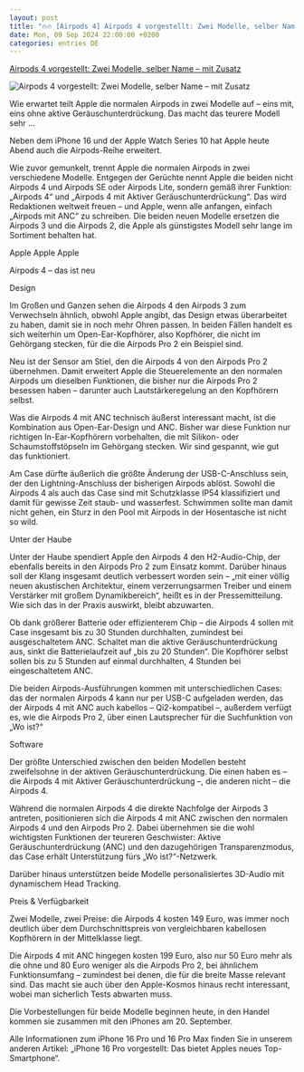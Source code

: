 ```yaml
---
layout: post
title: "🔥🔥 [Airpods 4] Airpods 4 vorgestellt: Zwei Modelle, selber Name – mit Zusatz"
date: Mon, 09 Sep 2024 22:00:00 +0200
categories: entries DE
---
```

[Airpods 4 vorgestellt: Zwei Modelle, selber Name – mit Zusatz](https://www.macwelt.de/article/2451906/airpods-4-vorgestellt-zwei-modelle-selber-name-mit-zusatz.html)

![Airpods 4 vorgestellt: Zwei Modelle, selber Name – mit Zusatz](https://www.macwelt.de/wp-content/uploads/2024/09/airpods-4.jpg?quality=50&strip=all&w=1024)

Wie erwartet teilt Apple die normalen Airpods in zwei Modelle auf – eins mit, eins ohne aktive Geräuschunterdrückung. Das macht das teurere Modell sehr ...

Neben dem iPhone 16 und der Apple Watch Series 10 hat Apple heute Abend auch die Airpods-Reihe erweitert.

Wie zuvor gemunkelt, trennt Apple die normalen Airpods in zwei verschiedene Modelle. Entgegen der Gerüchte nennt Apple die beiden nicht Airpods 4 und Airpods SE oder Airpods Lite, sondern gemäß ihrer Funktion: „Airpods 4“ und „Airpods 4 mit Aktiver Geräuschunterdrückung“. Das wird Redaktionen weltweit freuen – und Apple, wenn alle anfangen, einfach „Airpods mit ANC“ zu schreiben. Die beiden neuen Modelle ersetzen die Airpods 3 und die Airpods 2, die Apple als günstigstes Modell sehr lange im Sortiment behalten hat.

Apple Apple Apple

Airpods 4 – das ist neu

Design

Im Großen und Ganzen sehen die Airpods 4 den Airpods 3 zum Verwechseln ähnlich, obwohl Apple angibt, das Design etwas überarbeitet zu haben, damit sie in noch mehr Ohren passen. In beiden Fällen handelt es sich weiterhin um Open-Ear-Kopfhörer, also Kopfhörer, die nicht im Gehörgang stecken, für die die Airpods Pro 2 ein Beispiel sind.

Neu ist der Sensor am Stiel, den die Airpods 4 von den Airpods Pro 2 übernehmen. Damit erweitert Apple die Steuerelemente an den normalen Airpods um dieselben Funktionen, die bisher nur die Airpods Pro 2 besessen haben – darunter auch Lautstärkeregelung an den Kopfhörern selbst.

Was die Airpods 4 mit ANC technisch äußerst interessant macht, ist die Kombination aus Open-Ear-Design und ANC. Bisher war diese Funktion nur richtigen In-Ear-Kopfhörern vorbehalten, die mit Silikon- oder Schaumstoffstöpseln im Gehörgang stecken. Wir sind gespannt, wie gut das funktioniert.

Am Case dürfte äußerlich die größte Änderung der USB-C-Anschluss sein, der den Lightning-Anschluss der bisherigen Airpods ablöst. Sowohl die Airpods 4 als auch das Case sind mit Schutzklasse IP54 klassifiziert und damit für gewisse Zeit staub- und wasserfest. Schwimmen sollte man damit nicht gehen, ein Sturz in den Pool mit Airpods in der Hosentasche ist nicht so wild.

Unter der Haube

Unter der Haube spendiert Apple den Airpods 4 den H2-Audio-Chip, der ebenfalls bereits in den Airpods Pro 2 zum Einsatz kommt. Darüber hinaus soll der Klang insgesamt deutlich verbessert worden sein – „mit einer völlig neuen akustischen Architektur, einem verzerrungsarmen Treiber und einem Verstärker mit großem Dynamikbereich“, heißt es in der Pressemitteilung. Wie sich das in der Praxis auswirkt, bleibt abzuwarten.

Ob dank größerer Batterie oder effizienterem Chip – die Airpods 4 sollen mit Case insgesamt bis zu 30 Stunden durchhalten, zumindest bei ausgeschaltetem ANC. Schaltet man die aktive Geräuschunterdrückung aus, sinkt die Batterielaufzeit auf „bis zu 20 Stunden“. Die Kopfhörer selbst sollen bis zu 5 Stunden auf einmal durchhalten, 4 Stunden bei eingeschaltetem ANC.

Die beiden Airpods-Ausführungen kommen mit unterschiedlichen Cases: das der normalen Airpods 4 kann nur per USB-C aufgeladen werden, das der Airpods 4 mit ANC auch kabellos – Qi2-kompatibel –, außerdem verfügt es, wie die Airpods Pro 2, über einen Lautsprecher für die Suchfunktion von „Wo ist?“

Software

Der größte Unterschied zwischen den beiden Modellen besteht zweifelsohne in der aktiven Geräuschunterdrückung. Die einen haben es – die Airpods 4 mit Aktiver Geräuschunterdrückung –, die anderen nicht – die Airpods 4.

Während die normalen Airpods 4 die direkte Nachfolge der Airpods 3 antreten, positionieren sich die Airpods 4 mit ANC zwischen den normalen Airpods 4 und den Airpods Pro 2. Dabei übernehmen sie die wohl wichtigsten Funktionen der teureren Geschwister: Aktive Geräuschunterdrückung (ANC) und den dazugehörigen Transparenzmodus, das Case erhält Unterstützung fürs „Wo ist?“-Netzwerk.

Darüber hinaus unterstützen beide Modelle personalisiertes 3D-Audio mit dynamischem Head Tracking.

Preis & Verfügbarkeit

Zwei Modelle, zwei Preise: die Airpods 4 kosten 149 Euro, was immer noch deutlich über dem Durchschnittspreis von vergleichbaren kabellosen Kopfhörern in der Mittelklasse liegt.

Die Airpods 4 mit ANC hingegen kosten 199 Euro, also nur 50 Euro mehr als die ohne und 80 Euro weniger als die Airpods Pro 2, bei ähnlichem Funktionsumfang – zumindest bei denen, die für die breite Masse relevant sind. Das macht sie auch über den Apple-Kosmos hinaus recht interessant, wobei man sicherlich Tests abwarten muss.

Die Vorbestellungen für beide Modelle beginnen heute, in den Handel kommen sie zusammen mit den iPhones am 20. September.

Alle Informationen zum iPhone 16 Pro und 16 Pro Max finden Sie in unserem anderen Artikel: „iPhone 16 Pro vorgestellt: Das bietet Apples neues Top-Smartphone“.

